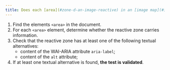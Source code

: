 ```yaml
---
title: Does each [area](#zone-d-an-image-reactive) in an [image map](#image-reactive) (tag `<area>`) [information-carrying](#image-carrying-information) have a [text alternative](#text-alternative-image)?
---
```


1. Find the elements `<area>` in the document.
2. For each `<area>` element, determine whether the reactive zone carries information.
3. Check that the reactive zone has at least one of the following textual alternatives:
   - content of the WAI-ARIA attribute `aria-label`;
   - content of the `alt` attribute;
4. If at least one textual alternative is found, **the test is validated**.
